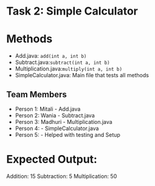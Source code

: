 # Task 2: Simple Calculator


# Methods
- Add.java: `add(int a, int b)`
- Subtract.java:`subtract(int a, int b)`
- Multiplication.java:`multiply(int a, int b)`
- SimpleCalculator.java: Main file that tests all methods

## Team Members
- Person 1: Mitali - Add.java  
- Person 2: Wania - Subtract.java  
- Person 3: Madhuri - Multiplication.java
- Person 4:  - SimpleCalculator.java
- Person 5:   - Helped with testing and Setup


# Expected Output:
Addition: 15
Subtraction: 5
Multiplication: 50

